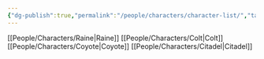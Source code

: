```yaml
---
{"dg-publish":true,"permalink":"/people/characters/character-list/","tags":["characters","masterlist"]}
---
```


[[People/Characters/Raine\|Raine]]
[[People/Characters/Colt\|Colt]]
[[People/Characters/Coyote\|Coyote]]
[[People/Characters/Citadel\|Citadel]]
